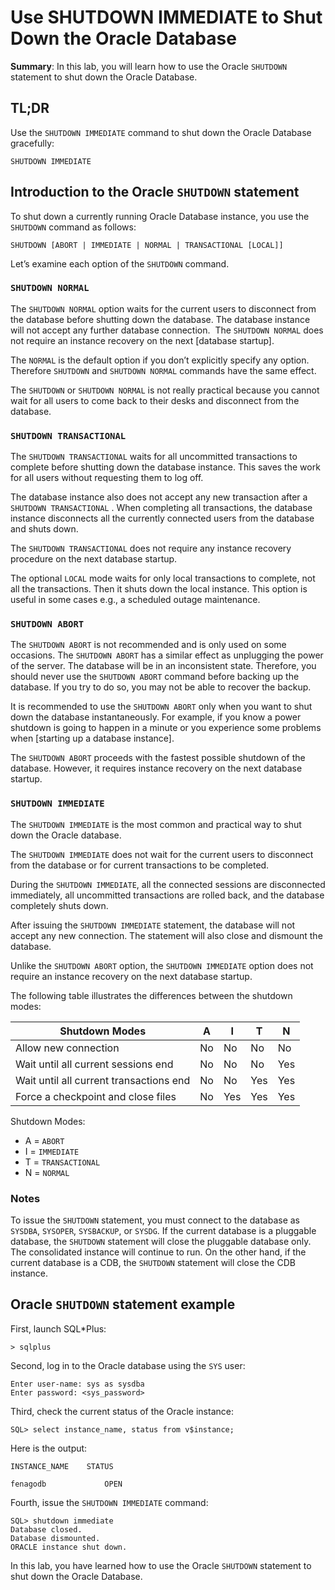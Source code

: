 # Use SHUTDOWN IMMEDIATE to Shut Down the Oracle Database
**Summary**: In this lab, you will learn how to use the Oracle `SHUTDOWN` statement to shut down the Oracle Database.

TL;DR
-----

Use the `SHUTDOWN IMMEDIATE` command to shut down the Oracle Database gracefully:

```
SHUTDOWN IMMEDIATE
```


Introduction to the Oracle `SHUTDOWN` statement
-----------------------------------------------

To shut down a currently running Oracle Database instance, you use the `SHUTDOWN` command as follows:

```
SHUTDOWN [ABORT | IMMEDIATE | NORMAL | TRANSACTIONAL [LOCAL]]
```


Let’s examine each option of the `SHUTDOWN` command.

### `SHUTDOWN NORMAL`

The `SHUTDOWN NORMAL` option waits for the current users to disconnect from the database before shutting down the database. The database instance will not accept any further database connection.  The `SHUTDOWN NORMAL` does not require an instance recovery on the next [database startup].

The `NORMAL` is the default option if you don’t explicitly specify any option. Therefore `SHUTDOWN` and `SHUTDOWN NORMAL` commands have the same effect.

The `SHUTDOWN` or `SHUTDOWN NORMAL` is not really practical because you cannot wait for all users to come back to their desks and disconnect from the database.

### `SHUTDOWN TRANSACTIONAL`

The `SHUTDOWN TRANSACTIONAL` waits for all uncommitted transactions to complete before shutting down the database instance. This saves the work for all users without requesting them to log off.

The database instance also does not accept any new transaction after a `SHUTDOWN TRANSACTIONAL` . When completing all transactions, the database instance disconnects all the currently connected users from the database and shuts down.

The `SHUTDOWN TRANSACTIONAL` does not require any instance recovery procedure on the next database startup.

The optional `LOCAL` mode waits for only local transactions to complete, not all the transactions. Then it shuts down the local instance. This option is useful in some cases e.g., a scheduled outage maintenance.

### `SHUTDOWN ABORT`

The `SHUTDOWN ABORT` is not recommended and is only used on some occasions. The `SHUTDOWN ABORT` has a similar effect as unplugging the power of the server. The database will be in an inconsistent state. Therefore, you should never use the `SHUTDOWN ABORT` command before backing up the database. If you try to do so, you may not be able to recover the backup.

It is recommended to use the `SHUTDOWN ABORT` only when you want to shut down the database instantaneously. For example, if you know a power shutdown is going to happen in a minute or you experience some problems when [starting up a database instance].

The `SHUTDOWN ABORT` proceeds with the fastest possible shutdown of the database. However, it requires instance recovery on the next database startup.

### `SHUTDOWN IMMEDIATE`

The `SHUTDOWN IMMEDIATE` is the most common and practical way to shut down the Oracle database.

The `SHUTDOWN IMMEDIATE` does not wait for the current users to disconnect from the database or for current transactions to be completed.

During the `SHUTDOWN IMMEDIATE`, all the connected sessions are disconnected immediately, all uncommitted transactions are rolled back, and the database completely shuts down.

After issuing the `SHUTDOWN IMMEDIATE` statement, the database will not accept any new connection. The statement will also close and dismount the database.

Unlike the `SHUTDOWN ABORT` option, the `SHUTDOWN IMMEDIATE` option does not require an instance recovery on the next database startup.

The following table illustrates the differences between the shutdown modes:


|Shutdown Modes                         |A  |I  |T  |N  |
|---------------------------------------|---|---|---|---|
|Allow new connection                   |No |No |No |No |
|Wait until all current sessions end    |No |No |No |Yes|
|Wait until all current transactions end|No |No |Yes|Yes|
|Force a checkpoint and close files     |No |Yes|Yes|Yes|


Shutdown Modes:

*   A = `ABORT`
*   I = `IMMEDIATE`
*   T = `TRANSACTIONAL`
*   N = `NORMAL`

### Notes

To issue the `SHUTDOWN` statement, you must connect to the database as `SYSDBA`, `SYSOPER`, `SYSBACKUP`, or `SYSDG`. If the current database is a pluggable database, the `SHUTDOWN` statement will close the pluggable database only. The consolidated instance will continue to run. On the other hand, if the current database is a CDB, the `SHUTDOWN` statement will close the CDB instance.

Oracle `SHUTDOWN` statement example
-----------------------------------

First, launch SQL\*Plus:

```
> sqlplus
```


Second, log in to the Oracle database using the `SYS` user:

```
Enter user-name: sys as sysdba
Enter password: <sys_password>
```


Third, check the current status of the Oracle instance:

```
SQL> select instance_name, status from v$instance;
```


Here is the output:

```
INSTANCE_NAME    STATUS

fenagodb             OPEN

```


Fourth, issue the `SHUTDOWN IMMEDIATE` command:

```
SQL> shutdown immediate
Database closed.
Database dismounted.
ORACLE instance shut down.
```


In this lab, you have learned how to use the Oracle `SHUTDOWN` statement to shut down the Oracle Database.
